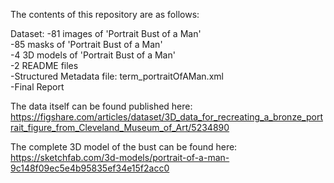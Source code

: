 The contents of this repository are as follows:

Dataset: 
  -81 images of 'Portrait Bust of a Man'  
  -85 masks  of 'Portrait Bust of a Man'  
  -4 3D models of 'Portrait Bust of a Man'  
  -2 README files  
  -Structured Metadata file: term_portraitOfAMan.xml  
  -Final Report  
  
The data itself can be found published here:  
https://figshare.com/articles/dataset/3D_data_for_recreating_a_bronze_portrait_figure_from_Cleveland_Museum_of_Art/5234890  
  
The complete 3D model of the bust can be found here:  
https://sketchfab.com/3d-models/portrait-of-a-man-9c148f09ec5e4b95835ef34e15f2acc0
